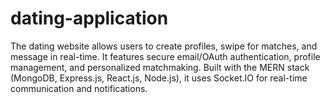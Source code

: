 # dating-application
 The dating website allows users to create profiles, swipe for matches, and message in real-time. It features secure email/OAuth authentication, profile management, and personalized matchmaking. Built with the MERN stack (MongoDB, Express.js, React.js, Node.js), it uses Socket.IO for real-time communication and notifications.
